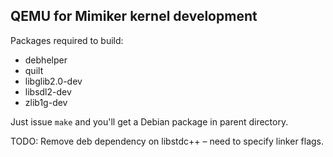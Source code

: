 QEMU for Mimiker kernel development
---

Packages required to build:

 * debhelper
 * quilt
 * libglib2.0-dev
 * libsdl2-dev
 * zlib1g-dev

Just issue `make` and you'll get a Debian package in parent directory.

TODO: Remove deb dependency on libstdc++ – need to specify linker flags.
